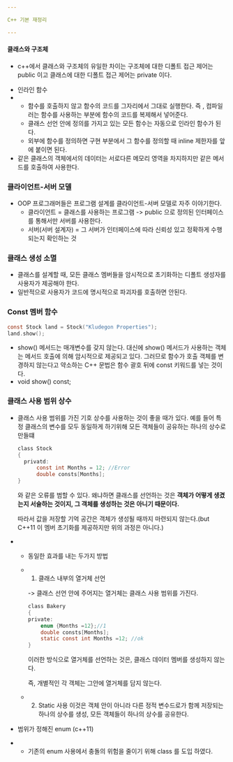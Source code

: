 ```yaml
---

C++ 기본 재정리

---
```


#### 클래스와 구조체

* c++에서 클래스와 구조체의 유일한 차이는 구조체에 대한 디폴트 접근 제어는 public 이고 클래스에 대한 디폴트 접근 제어는 private 이다.

- 인라인 함수
- * 함수를 호출하지 않고 함수의 코드를 그자리에서 그대로 실행한다. 즉 , 컴파일러는 함수를 사용하는 부분에 함수의 코드를 복제해서 넣어준다. 
  * 클래스 선언 안에 정의를 가지고 있는 모든 함수는 자동으로 인라인 함수가 된다.
  * 외부에 함수를 정의하면 구현 부분에서 그 함수를 정의할 때 inline 제한자를 앞에 붙이면 된다.
- 같은 클래스의 객체에서의 데이터는 서로다른 메모리 영역을 차지하지만 같은 메서드를 호출하여 사용한다.

### 클라이언트-서버 모델

- OOP 프로그래머들은 프로그램 설계를 클라이언트-서버 모델로 자주 이야기한다.
  - 클라이언트 = 클래스를 사용하는 프로그램 -> public 으로 정의된 인터페이스를 통해서만 서버를 사용한다.
  - 서버(서버 설계자) = 그 서버가 인터페이스에 따라 신뢰성 있고 정확하게 수행되는지 확인하는 것

### 클래스 생성 소멸

- 클래스를 설계할 때, 모든 클래스 멤버들을 암시적으로 초기화하는 디폴트 생성자를 사용자가 제공해야 한다.
- 일반적으로 사용자가 코드에 명시적으로 파괴자를 호출하면 안된다.

### Const 멤버 함수

~~~c
const Stock land = Stock("Kludegon Properties");
land.show();
~~~

- show() 메서드는 매개변수를 갖지 않는다. 대신에 show() 메서드가 사용하는 객체는 메서드 호출에 의해 암시적으로 제공되고 있다. 그러므로 함수가 호출 객체를 변경하지 않는다고 약소하는 C++ 문법은 함수 괄호 뒤에 const 키워드를 넣는 것이다.
- void show() const;

### 클래스 사용 범위 상수

- 클래스 사용 범위를 가진 기호 상수를 사용하는 것이 좋을 때가 있다. 예를 들어 특정 클래스의 변수를 모두  동일하게 하기위해 모든 객체들이 공유하는 하나의 상수로 만들떄

  ~~~c
  class Stock
  {
  	privatd:
  		const int Months = 12; //Error
  		double consts[Months];
  }
  ~~~

  와 같은 오류를 범할 수 있다. 왜냐하면 클래스를 선언하는 것은 **객체가 어떻게 생겼는지 서술하는 것이지, 그 객체를 생성하는 것은 아니기 때문이다.**

  따라서 값을 저장할 기억 공간은 객체가 생성될 때까지 마련되지 않는다.(but C++11 이 멤버 초기화를 제공하지만 위의 과정은 아니다.)

- - 동일한 효과를 내는 두가지 방법

  - 1. 클래스 내부의 열거체 선언

    -> 클래스 선언 안에 주어지는 열거체는 클래스 사용 범위를 가진다.

    ~~~c 
    class Bakery
    {
    private:
    	enum {Months =12};//1
    	double consts[Months];
    	static const int Months =12; //ok
    }
    ~~~

    이러한 방식으로 열거체를 선언하는 것은, 클래스 데이터 멤버를 생성하지 않는다.

    즉, 개별적인 각 객체는 그안에 열거체를 담지 않는다.

  - 2. Static 사용 이것은 객체 안이 아니라 다른 정적 변수드로가 함께 저장되는 하나의 상수를 생성, 모든 객체들이 하나의 상수를 공유한다.

- 범위가 정해진 enum (c++11)

- * 기존의 enum 사용에서 충돌의 위험을 줄이기 위해 class 를 도입 하였다.

    